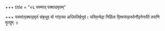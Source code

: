 +++
title = "०६ यस्मात् पक्वादमृतम्"

+++
यस्मा॑त्प॒क्वाद॒मृतं॑ संब॒भूव॒ यो गा॑य॒त्र्या अधि॑पतिर्ब॒भूव॑। यस्मि॒न्वेदा॒ निहि॑ता वि॒श्वरू॑पा॒स्तेनौ॑द॒नेनाति॑ तराणि मृ॒त्युम् ॥